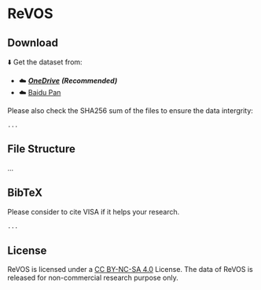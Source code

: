 # ReVOS

## Download

⬇️ Get the dataset from: 

 - ☁️ [***OneDrive***](https://mailsjlueducn-my.sharepoint.com/:f:/g/personal/yancl9918_mails_jlu_edu_cn/Ek3rFeIbNZtAv8kxVxr5n6sBoJZWbVZXHFxWYYxIq7kFKQ?e=Hx2JVd) ***(Recommended)***
 - ☁️ [Baidu Pan](https://pan.baidu.com/s/18cj1BdJFhG9JVvEC9G4M9Q?pwd=visa)

 Please also check the SHA256 sum of the files to ensure the data intergrity:
 ```
...
 ```

## File Structure
...

## BibTeX
Please consider to cite VISA if it helps your research.

```latex
...
```

## License
ReVOS is licensed under a [CC BY-NC-SA 4.0](https://creativecommons.org/licenses/by-nc-sa/4.0/) License. The data of ReVOS is released for non-commercial research purpose only.
